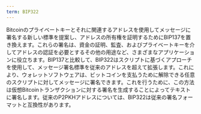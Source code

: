 ```yaml
---
term: BIP322
---
```


Bitcoinのプライベートキーとそれに関連するアドレスを使用してメッセージに署名する新しい標準を提案し、アドレスの所有権を証明するためにBIP137を置き換えます。これらの署名は、資金の証明、監査、およびプライベートキーを介してアドレスの認証を必要とするその他の用途など、さまざまなアプリケーションに役立ちます。BIP137と比較して、BIP322はスクリプトに基づくアプローチを使用して、メッセージ署名標準を従来のアドレスを超えて拡張します。これにより、ウォレットソフトウェアは、ビットコインを支払うために解除できる任意のスクリプトに対してメッセージに署名できます。これを行うために、この方法は仮想Bitcoinトランザクションに対する署名を生成することによってテキストに署名します。従来のP2PKHアドレスについては、BIP322は従来の署名フォーマットと互換性があります。